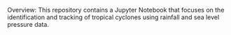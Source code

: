 Overview:
This repository contains a Jupyter Notebook that focuses on the identification and tracking of tropical cyclones using rainfall and sea level pressure data.
